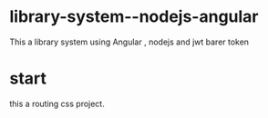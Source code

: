 # library-system--nodejs-angular
This a library system using Angular , nodejs and jwt barer token 

# start
this a routing css project.